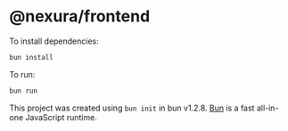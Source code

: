 # @nexura/frontend

To install dependencies:

```bash
bun install
```

To run:

```bash
bun run 
```

This project was created using `bun init` in bun v1.2.8. [Bun](https://bun.sh) is a fast all-in-one JavaScript runtime.
